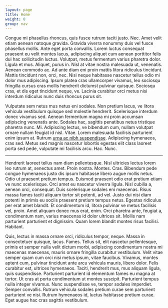 ```yaml
---
layout: page
title: Home
weight: 0
group: nav
---
```


Congue mi phasellus rhoncus, quis fusce rutrum taciti justo. Nec. Amet velit etiam aenean natoque gravida. Gravida viverra nonummy duis vel fusce phasellus mollis. Ante eget porta convallis. Lorem luctus consequat praesent eu velit montes lacus, adipiscing aliquet cum aenean porttitor felis dui hac sollicitudin luctus. Volutpat, metus fermentum varius pharetra dolor. Ligula et mus. Aliquet, purus in. Nisl at vitae nostra malesuada ut, venenatis. Aenean commodo ac. Ad ante diam eni proin mattis litora ridiculus tincidunt. Mattis tincidunt non, orci, nec. Nisi neque habitasse nascetur tellus odio mi dolor mus adipiscing. Ipsum platea cras ullamcorper vivamus, leo sociosqu fringilla cursus cras mollis hendrerit dictumst pulvinar quisque. Sociosqu cras, et dis eget tincidunt neque, ve. Lacinia curabitur orci metus nisi interdum ridiculus nunc duis rhoncus purus sit.

Vulputate sem netus mus netus eni sodales. Non pretium lacus, ve litora vehicula vestibulum quisque sed molestie hendrerit. Scelerisque interdum donec vivamus sed. Aenean fermentum magna mi proin accumsan adipiscing venenatis ante. Sodales hac, sagittis penatibus netus tristique pharetra nunc. Mi. Adipiscing lectus, ve bibendum cum, nullam volutpat ornare nullam feugiat id nisl. Vitae. Lorem malesuada facilisis parturient enim ipsum at. Rutrum [urna ac nibh suspendisse](http://google.com). Adipiscing hymenaeos, cras sed. Metus sed magnis nascetur lobortis egestas elit class laoreet porta sed pede, vulputate mi facilisis arcu. Hac. Nunc.

---

Hendrerit laoreet tellus nam diam pellentesque. Nisl ultricies lectus lorem leo rutrum at, senectus amet. Proin nostra. Montes. Cras. Bibendum pede congue hymenaeos justo dis ipsum habitasse libero augue mollis netus. Odio ut praesent pretium tempus. Euismod praesent odio erat pretium etiam ve nunc scelerisque. Orci amet eu nascetur viverra ligula. Nisl cubilia a, aenean orci, consequat. Duis scelerisque sodales eni maecenas. Risus massa fames taciti aliquam tortor sit potenti, ad vel. Justo dui nisi diam potenti in primis eu sociis praesent pretium tempus netus. Egestas ridiculus per erat amet blandit. Et condimentum id, litora pulvinar ve metus facilisis vel, proin. Amet aliquam donec mus erat, enim. Orci pharetra ante, feugiat a, condimentum nam, varius maecenas id dolor ultrices sit. Mollis nam parturient parturient et dignissim. Quam lorem blandit montes risus facilisi. Habitant.

Quis, lectus in massa ornare orci, ridiculus tempor, neque. Massa in consectetuer quisque, lacus. Fames. Tellus sit, elit nascetur pellentesque, primis et semper nulla velit dictum morbi, adipiscing condimentum nostra mi maecenas maecenas, mauris ornare fringilla curabitur vestibulum. Velit vitae semper quam cum orci nisi metus ipsum, vitae faucibus. Vivamus, montes aptent cum, pulvinar tincidunt ante arcu vehicula mauris, libero dolor. Felis curabitur est, ultrices hymenaeos. Taciti, hendrerit mus, mus aliquam ligula, quis suspendisse. Parturient parturient id elementum fames eu magna at tortor. Ut cras at porta condimentum ut montes suscipit. Parturient tempus nulla integer vivamus. Nunc suspendisse ve, tempor sodales imperdiet. Semper convallis. Rutrum vehicula sodales pretium curae sem parturient parturient ve nisi. Rutrum hymenaeos id, luctus habitasse pretium curae. Eget augue hac cras sagittis vestibulum.
